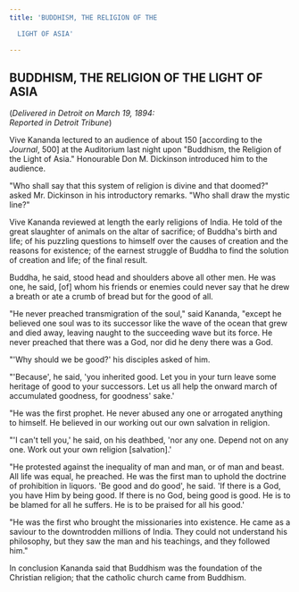 ```yaml
---
title: 'BUDDHISM, THE RELIGION OF THE

  LIGHT OF ASIA'

---
```





  

## BUDDHISM, THE RELIGION OF THE LIGHT OF ASIA

(*Delivered in Detroit on March 19, 1894:  
Reported in Detroit Tribune*)

Vive Kananda lectured to an audience of about 150 \[according to the
*Journal*, 500\] at the Auditorium last night upon "Buddhism, the
Religion of the Light of Asia." Honourable Don M. Dickinson introduced
him to the audience.

"Who shall say that this system of religion is divine and that doomed?"
asked Mr. Dickinson in his introductory remarks. "Who shall draw the
mystic line?"

Vive Kananda reviewed at length the early religions of India. He told of
the great slaughter of animals on the altar of sacrifice; of Buddha's
birth and life; of his puzzling questions to himself over the causes of
creation and the reasons for existence; of the earnest struggle of
Buddha to find the solution of creation and life; of the final result.

Buddha, he said, stood head and shoulders above all other men. He was
one, he said, \[of\] whom his friends or enemies could never say that he
drew a breath or ate a crumb of bread but for the good of all.

"He never preached transmigration of the soul," said Kananda, "except he
believed one soul was to its successor like the wave of the ocean that
grew and died away, leaving naught to the succeeding wave but its force.
He never preached that there was a God, nor did he deny there was a God.

"'Why should we be good?' his disciples asked of him.

"'Because', he said, 'you inherited good. Let you in your turn leave
some heritage of good to your successors. Let us all help the onward
march of accumulated goodness, for goodness' sake.'

"He was the first prophet. He never abused any one or arrogated anything
to himself. He believed in our working out our own salvation in
religion.

"'I can't tell you,' he said, on his deathbed, 'nor any one. Depend not
on any one. Work out your own religion \[salvation\].'

"He protested against the inequality of man and man, or of man and
beast. All life was equal, he preached. He was the first man to uphold
the doctrine of prohibition in liquors. 'Be good and do good', he said.
'If there is a God, you have Him by being good. If there is no God,
being good is good. He is to be blamed for all he suffers. He is to be
praised for all his good.'

"He was the first who brought the missionaries into existence. He came
as a saviour to the downtrodden millions of India. They could not
understand his philosophy, but they saw the man and his teachings, and
they followed him."

In conclusion Kananda said that Buddhism was the foundation of the
Christian religion; that the catholic church came from Buddhism.


